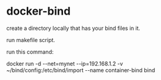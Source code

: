 # docker-bind

create a directory locally that has your bind files in it.

run makefile script.

run this command:

docker run -d --net=mynet --ip=192.168.1.2 -v ~/bind/config:/etc/bind/import --name container-bind bind

